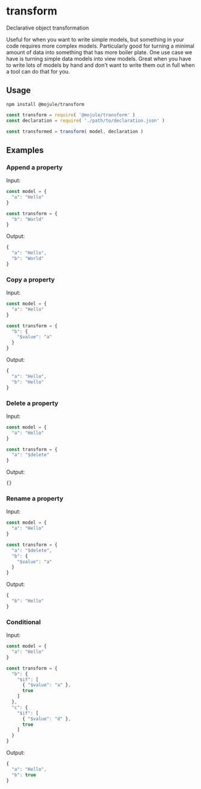 # transform

Declarative object transformation

Useful for when you want to write simple models, but something in your code
requires more complex models. Particularly good for turning a minimal amount of
data into something that has more boiler plate. One use case we have is turning
simple data models into view models. Great when you have to write lots of models
by hand and don't want to write them out in full when a tool can do that for
you.

## Usage

`npm install @mojule/transform`

```javascript
const transform = require( '@mojule/transform' )
const declaration = require( './path/to/declaration.json' )

const transformed = transform( model, declaration )
```

## Examples

### Append a property

Input:

```javascript
const model = {
  "a": "Hello"
}

const transform = {
  "b": "World"
}
```

Output:

```javascript
{
  "a": "Hello",
  "b": "World"
}
```

### Copy a property

Input:

```javascript
const model = {
  "a": "Hello"
}

const transform = {
  "b": {
    "$value": "a"
  }
}
```

Output:

```javascript
{
  "a": "Hello",
  "b": "Hello"
}
```

### Delete a property

Input:

```javascript
const model = {
  "a": "Hello"
}

const transform = {
  "a": "$delete"
}
```

Output:

```javascript
{}
```

### Rename a property

Input:

```javascript
const model = {
  "a": "Hello"
}

const transform = {
  "a": "$delete",
  "b": {
    "$value": "a"
  }
}
```

Output:

```javascript
{
  "b": "Hello"
}
```

### Conditional

Input:

```javascript
const model = {
  "a": "Hello"
}

const transform = {
  "b": {
    "$if": [
      { "$value": "a" },
      true
    ]
  },
  "c": {
    "$if": [
      { "$value": "d" },
      true
    ]
  }
}
```

Output:

```javascript
{
  "a": "Hello",
  "b": true
}
```
